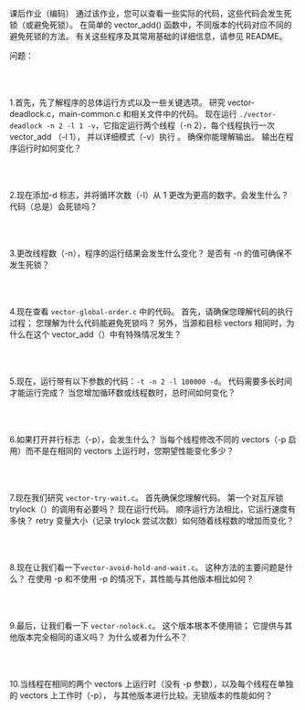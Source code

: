 课后作业（编码）
通过该作业，您可以查看一些实际的代码，这些代码会发生死锁（或避免死锁）。
在简单的 vector_add() 函数中，不同版本的代码对应不同的避免死锁的方法。 
有关这些程序及其常用基础的详细信息，请参见 README。

问题：

<br/>
<br/>

1.首先，先了解程序的总体运行方式以及一些关键选项。 研究 vector-deadlock.c，main-common.c 和相关文件中的代码。
现在运行 `./vector-deadlock -n 2 -l 1 -v`，它指定运行两个线程（-n 2），每个线程执行一次 vector_add （-l 1），
并以详细模式（-v）执行 。 确保你能理解输出。 输出在程序运行时如何变化？

<br/>
<br/>

2.现在添加-d 标志，并将循环次数（-l）从 1 更改为更高的数字。会发生什么？ 代码（总是）会死锁吗？

<br/>
<br/>

3.更改线程数（-n），程序的运行结果会发生什么变化？ 是否有 -n 的值可确保不发生死锁？

<br/>
<br/>

4.现在查看 `vector-global-order.c` 中的代码。 首先，请确保您理解代码的执行过程； 
您理解为什么代码能避免死锁吗？ 另外，当源和目标 vectors 相同时，为什么在这个 vector_add（）中有特殊情况发生？

<br/>
<br/>

5.现在，运行带有以下参数的代码：`-t -n 2 -l 100000 -d`。 
代码需要多长时间才能运行完成？ 当您增加循环数或线程数时，总时间如何变化？

<br/>
<br/>

6.如果打开并行标志（-p），会发生什么？ 当每个线程修改不同的 vectors（-p 启用）而不是在相同的 vectors 上运行时，您期望性能变化多少？

<br/>
<br/>

7.现在我们研究 `vector-try-wait.c`。 首先确保您理解代码。 第一个对互斥锁 trylock（）的调用有必要吗？ 
现在运行代码。 顺序运行方法相比，它运行速度有多快？ retry 变量大小（记录 trylock 尝试次数）如何随着线程数的增加而变化？

<br/>
<br/>

8.现在让我们看一下`vector-avoid-hold-and-wait.c`。 这种方法的主要问题是什么？ 
在使用 -p 和不使用 -p 的情况下，其性能与其他版本相比如何？

<br/>
<br/>

9.最后，让我们看一下 `vector-nolock.c`。 这个版本根本不使用锁； 它提供与其他版本完全相同的语义吗？ 为什么或者为什么不？

<br/>
<br/>

10.当线程在相同的两个 vectors 上运行时（没有 -p 参数），以及每个线程在单独的 vectors 上工作时（-p），
与其他版本进行比较。无锁版本的性能如何？

